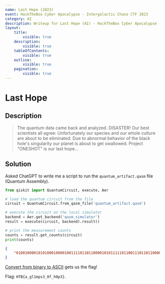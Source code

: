 ```yaml
---
name: Last Hope (2023)
event: HackTheBox Cyber Apocalypse - Intergalactic Chase CTF 2023
category: AI
description: Writeup for Last Hope (AI) - HackTheBox Cyber Apocalypse - Intergalactic Chase CTF (2023) 💜
layout:
    title:
        visible: true
    description:
        visible: true
    tableOfContents:
        visible: true
    outline:
        visible: true
    pagination:
        visible: true
---
```


# Last Hope

## Description

> The quantum data came back and analyzed. DISASTER! Our best scientists all agree: Unfortunately our species and our whole culture are about to be eliminated. Due to abnormal behavior of the black hole's singularity our planet is about to get swallowed. Project "ONESHOT" is our last hope...

## Solution

Asked ChatGPT to write me a script to run the `quantum_artifact.qasm` file (Quantum Assembly).

```python
from qiskit import QuantumCircuit, execute, Aer

# load the quantum circuit from the file
circuit = QuantumCircuit.from_qasm_file('quantum_artifact.qasm')

# execute the circuit on the local simulator
backend = Aer.get_backend('qasm_simulator')
result = execute(circuit, backend).result()

# print the measurement counts
counts = result.get_counts(circuit)
print(counts)
```

```json
{
    "01001000010101000100001001111011011000010101111101100111011011000011000101101101011100000111001100110011010111110011000001100110010111110110100000110000011100000011001101111101": 1024
}
```

[Convert from binary to ASCII](<https://gchq.github.io/CyberChef/#recipe=From_Binary('Space',8)&input=MDEwMDEwMDAwMTAxMDEwMDAxMDAwMDEwMDExMTEwMTEwMTEwMDAwMTAxMDExMTExMDExMDAxMTEwMTEwMTEwMDAwMTEwMDAxMDExMDExMDEwMTExMDAwMDAxMTEwMDExMDAxMTAwMTEwMTAxMTExMTAwMTEwMDAwMDExMDAxMTAwMTAxMTExMTAxMTAxMDAwMDAxMTAwMDAwMTExMDAwMDAwMTEwMDExMDExMTExMDE>) gets us the flag!

Flag: `HTB{a_gl1mps3_0f_h0p3}`.
